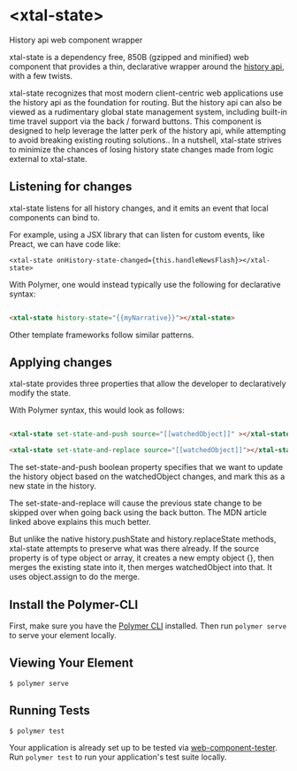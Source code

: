 # \<xtal-state\>

History api web component wrapper

xtal-state is a dependency free, 850B (gzipped and minified) web component that provides a thin, declarative wrapper around the [history api](https://developer.mozilla.org/en-US/docs/Web/API/History_API), with a few twists.

xtal-state recognizes that most modern client-centric web applications use the history api as the foundation for routing.  But the history api can also be viewed as a rudimentary global state management system, including built-in time travel support via the back / forward buttons.  This component is designed to help leverage the latter perk of the history api, while attempting to avoid breaking existing routing solutions..  In a nutshell, xtal-state strives to minimize the chances of losing history state changes made from logic external to xtal-state.

## Listening for changes

xtal-state listens for all history changes, and it emits an event that local components can bind to. 

For example, using a JSX library that can listen for custom events, like Preact, we can have code like:

```JSX
<xtal-state onHistory-state-changed={this.handleNewsFlash}></xtal-state>
``` 

With Polymer, one would instead typically use the following for declarative syntax:

```html

<xtal-state history-state="{{myNarrative}}"></xtal-state>

```

Other template frameworks follow similar patterns.

## Applying changes

xtal-state provides three properties that allow the developer to declaratively modify the state.

With Polymer syntax, this would look as follows:

```html

<xtal-state set-state-and-push source="[[watchedObject]]" ></xtal-state>

<xtal-state set-state-and-replace source="[[watchedObject]]"></xtal-state>

```

The set-state-and-push boolean property specifies that we want to update the history object based on the watchedObject changes, and mark this as a new state in the history.

The set-state-and-replace will cause the previous state change to be skipped over when going back using the back button.  The MDN article linked above explains this much better.

But unlike the native history.pushState and history.replaceState methods, xtal-state attempts to preserve what was there already.  If the source property is of type object or array, it creates a new empty object {}, then merges the existing state into it, then merges watchedObject into that.  It uses object.assign to do the merge.


## Install the Polymer-CLI

First, make sure you have the [Polymer CLI](https://www.npmjs.com/package/polymer-cli) installed. Then run `polymer serve` to serve your element locally.

## Viewing Your Element

```
$ polymer serve
```

## Running Tests

```
$ polymer test
```

Your application is already set up to be tested via [web-component-tester](https://github.com/Polymer/web-component-tester). Run `polymer test` to run your application's test suite locally.
